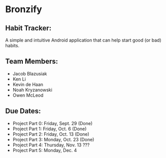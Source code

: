 # Bronzify
## Habit Tracker:
A simple and intuitive Android application that can help start good (or bad) habits.
## Team Members:
* Jacob Blazusiak
* Ken Li 
* Kevin de Haan
* Noah Kryzanowski
* Owen McLeod

## Due Dates:
* Project Part 0: Friday, Sept. 29 (Done)
* Project Part 1: Friday, Oct. 6 (Done)
* Project Part 2: Friday, Oct. 13 (Done)
* Project Part 3: Monday, Oct. 23 (Done)
* Project Part 4: Thursday, Nov. 13 ???
* Project Part 5: Monday, Dec. 4
